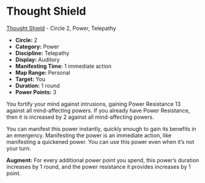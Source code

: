 # Thought Shield

[Thought Shield](/Psionics/T/ThoughtShield.md) - Circle 2, Power, Telepathy

- **Circle:** 2
- **Category:** Power
- **Discipline:** Telepathy
- **Display:** Auditory
- **Manifesting Time:** 1 immediate action
- **Map Range:** Personal
- **Target:** You
- **Duration:** 1 round
- **Power Points:** 3

You fortify your mind against intrusions, gaining Power Resistance 13 against all mind-affecting powers. If you already have Power Resistance, then it is increased by 2 against all mind-affecting powers.

You can manifest this power instantly, quickly enough to gain its benefits in an emergency. Manifesting the power is an immediate action, like manifesting a quickened power. You can use this power even when it’s not your turn.

**Augment:** For every additional power point you spend, this power’s duration increases by 1 round, and the power resistance it provides increases by 1 point.

